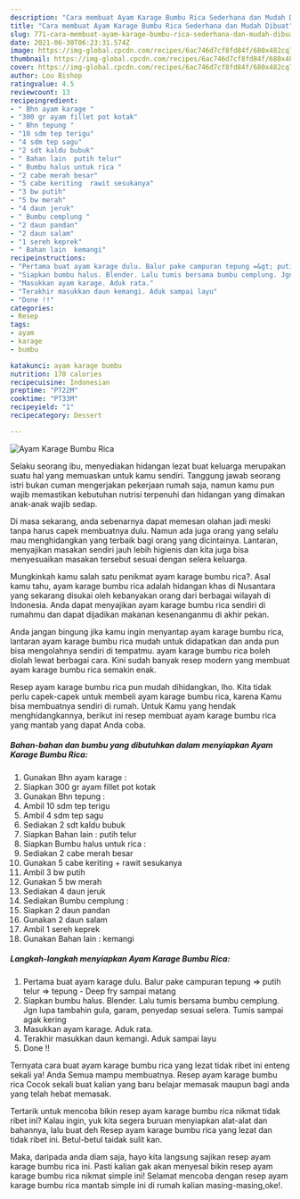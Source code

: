 ```yaml
---
description: "Cara membuat Ayam Karage Bumbu Rica Sederhana dan Mudah Dibuat"
title: "Cara membuat Ayam Karage Bumbu Rica Sederhana dan Mudah Dibuat"
slug: 771-cara-membuat-ayam-karage-bumbu-rica-sederhana-dan-mudah-dibuat
date: 2021-06-30T06:23:31.574Z
image: https://img-global.cpcdn.com/recipes/6ac746d7cf8fd84f/680x482cq70/ayam-karage-bumbu-rica-foto-resep-utama.jpg
thumbnail: https://img-global.cpcdn.com/recipes/6ac746d7cf8fd84f/680x482cq70/ayam-karage-bumbu-rica-foto-resep-utama.jpg
cover: https://img-global.cpcdn.com/recipes/6ac746d7cf8fd84f/680x482cq70/ayam-karage-bumbu-rica-foto-resep-utama.jpg
author: Lou Bishop
ratingvalue: 4.5
reviewcount: 13
recipeingredient:
- " Bhn ayam karage "
- "300 gr ayam fillet pot kotak"
- " Bhn tepung "
- "10 sdm tep terigu"
- "4 sdm tep sagu"
- "2 sdt kaldu bubuk"
- " Bahan lain  putih telur"
- " Bumbu halus untuk rica "
- "2 cabe merah besar"
- "5 cabe keriting  rawit sesukanya"
- "3 bw putih"
- "5 bw merah"
- "4 daun jeruk"
- " Bumbu cemplung "
- "2 daun pandan"
- "2 daun salam"
- "1 sereh keprek"
- " Bahan lain  kemangi"
recipeinstructions:
- "Pertama buat ayam karage dulu. Balur pake campuran tepung =&gt; putih telur =&gt; tepung Deep fry sampai matang"
- "Siapkan bumbu halus. Blender. Lalu tumis bersama bumbu cemplung. Jgn lupa tambahin gula, garam, penyedap sesuai selera. Tumis sampai agak kering"
- "Masukkan ayam karage. Aduk rata."
- "Terakhir masukkan daun kemangi. Aduk sampai layu"
- "Done !!"
categories:
- Resep
tags:
- ayam
- karage
- bumbu

katakunci: ayam karage bumbu 
nutrition: 170 calories
recipecuisine: Indonesian
preptime: "PT22M"
cooktime: "PT33M"
recipeyield: "1"
recipecategory: Dessert

---
```



![Ayam Karage Bumbu Rica](https://img-global.cpcdn.com/recipes/6ac746d7cf8fd84f/680x482cq70/ayam-karage-bumbu-rica-foto-resep-utama.jpg)

Selaku seorang ibu, menyediakan hidangan lezat buat keluarga merupakan suatu hal yang memuaskan untuk kamu sendiri. Tanggung jawab seorang istri bukan cuman mengerjakan pekerjaan rumah saja, namun kamu pun wajib memastikan kebutuhan nutrisi terpenuhi dan hidangan yang dimakan anak-anak wajib sedap.

Di masa  sekarang, anda sebenarnya dapat memesan olahan jadi meski tanpa harus capek membuatnya dulu. Namun ada juga orang yang selalu mau menghidangkan yang terbaik bagi orang yang dicintainya. Lantaran, menyajikan masakan sendiri jauh lebih higienis dan kita juga bisa menyesuaikan masakan tersebut sesuai dengan selera keluarga. 



Mungkinkah kamu salah satu penikmat ayam karage bumbu rica?. Asal kamu tahu, ayam karage bumbu rica adalah hidangan khas di Nusantara yang sekarang disukai oleh kebanyakan orang dari berbagai wilayah di Indonesia. Anda dapat menyajikan ayam karage bumbu rica sendiri di rumahmu dan dapat dijadikan makanan kesenanganmu di akhir pekan.

Anda jangan bingung jika kamu ingin menyantap ayam karage bumbu rica, lantaran ayam karage bumbu rica mudah untuk didapatkan dan anda pun bisa mengolahnya sendiri di tempatmu. ayam karage bumbu rica boleh diolah lewat berbagai cara. Kini sudah banyak resep modern yang membuat ayam karage bumbu rica semakin enak.

Resep ayam karage bumbu rica pun mudah dihidangkan, lho. Kita tidak perlu capek-capek untuk membeli ayam karage bumbu rica, karena Kamu bisa membuatnya sendiri di rumah. Untuk Kamu yang hendak menghidangkannya, berikut ini resep membuat ayam karage bumbu rica yang mantab yang dapat Anda coba.

<!--inarticleads1-->

##### Bahan-bahan dan bumbu yang dibutuhkan dalam menyiapkan Ayam Karage Bumbu Rica:

1. Gunakan  Bhn ayam karage :
1. Siapkan 300 gr ayam fillet pot kotak
1. Gunakan  Bhn tepung :
1. Ambil 10 sdm tep terigu
1. Ambil 4 sdm tep sagu
1. Sediakan 2 sdt kaldu bubuk
1. Siapkan  Bahan lain : putih telur
1. Siapkan  Bumbu halus untuk rica :
1. Sediakan 2 cabe merah besar
1. Gunakan 5 cabe keriting + rawit sesukanya
1. Ambil 3 bw putih
1. Gunakan 5 bw merah
1. Sediakan 4 daun jeruk
1. Sediakan  Bumbu cemplung :
1. Siapkan 2 daun pandan
1. Gunakan 2 daun salam
1. Ambil 1 sereh keprek
1. Gunakan  Bahan lain : kemangi




<!--inarticleads2-->

##### Langkah-langkah menyiapkan Ayam Karage Bumbu Rica:

1. Pertama buat ayam karage dulu. Balur pake campuran tepung =&gt; putih telur =&gt; tepung - Deep fry sampai matang
1. Siapkan bumbu halus. Blender. Lalu tumis bersama bumbu cemplung. Jgn lupa tambahin gula, garam, penyedap sesuai selera. Tumis sampai agak kering
1. Masukkan ayam karage. Aduk rata.
1. Terakhir masukkan daun kemangi. Aduk sampai layu
1. Done !!




Ternyata cara buat ayam karage bumbu rica yang lezat tidak ribet ini enteng sekali ya! Anda Semua mampu membuatnya. Resep ayam karage bumbu rica Cocok sekali buat kalian yang baru belajar memasak maupun bagi anda yang telah hebat memasak.

Tertarik untuk mencoba bikin resep ayam karage bumbu rica nikmat tidak ribet ini? Kalau ingin, yuk kita segera buruan menyiapkan alat-alat dan bahannya, lalu buat deh Resep ayam karage bumbu rica yang lezat dan tidak ribet ini. Betul-betul taidak sulit kan. 

Maka, daripada anda diam saja, hayo kita langsung sajikan resep ayam karage bumbu rica ini. Pasti kalian gak akan menyesal bikin resep ayam karage bumbu rica nikmat simple ini! Selamat mencoba dengan resep ayam karage bumbu rica mantab simple ini di rumah kalian masing-masing,oke!.

